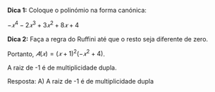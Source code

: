 **Dica 1:** Coloque o polinómio na forma canónica:

$-𝑥^4 - 2𝑥^3 + 3𝑥^2 + 8𝑥 + 4$

**Dica 2:** Faça a regra do Ruffini até que o resto seja diferente de zero.

Portanto, $𝐴(𝑥) = (𝑥 + 1)^2(-𝑥^2 + 4)$.

A raiz de -1 é de multiplicidade dupla.

Resposta: A) A raiz de -1 é de multiplicidade dupla



